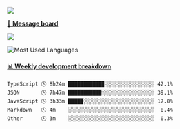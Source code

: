 [![](https://count.getloli.com/get/@SmaIIstars.github.readme)](https://count.getloli.com/)


[**💬 Message board**](https://chat.getloli.com/room/@SmaIIstars.github)

[![](https://chat.getloli.com/room/@SmaIIstars.github/svg?width=600&height=100&limit=20&theme=light&fontSize=14)](https://chat.getloli.com/room/@SmaIIstars.github)


![Most Used Languages](https://github-readme-stats.vercel.app/api/top-langs/?username=SmaIIstars&theme=dark&layout=compact)

<!-- waka-box start -->
#### <a href="https://gist.github.com/e31f5e1b7a15ee54e2fc8fca68aa5e2b" target="_blank">📊 Weekly development breakdown</a>
```text
TypeScript 🕓 8h24m ███████████▊░░░░░░░░░░░░░░░░ 42.1%
JSON       🕓 7h47m ██████████▉░░░░░░░░░░░░░░░░░ 39.1%
JavaScript 🕓 3h33m ████▉░░░░░░░░░░░░░░░░░░░░░░░ 17.8%
Markdown   🕓 4m    ░░░░░░░░░░░░░░░░░░░░░░░░░░░░  0.4%
Other      🕓 3m    ░░░░░░░░░░░░░░░░░░░░░░░░░░░░  0.3%
```
<!-- Powered by https://github.com/YouEclipse/waka-box-go . -->
<!-- waka-box end -->
